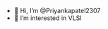 - 👋 Hi, I’m @Priyankapatel2307
- 👀 I’m interested in VLSI

<!---
Priyankapatel2307/Priyankapatel2307 is a ✨ special ✨ repository because its `README.md` (this file) appears on your GitHub profile.
You can click the Preview link to take a look at your changes.
--->
